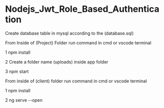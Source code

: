 # Nodejs_Jwt_Role_Based_Authentication

Create database table in mysql according to the (database.sql)

From Inside of (Project) Folder run command in cmd or vscode terminal

1 npm install

2 Create a folder name (uploads) inside app folder

3 npm start

From inside of (client) folder run command in cmd or vscode terminal

1 npm install

2 ng serve --open





